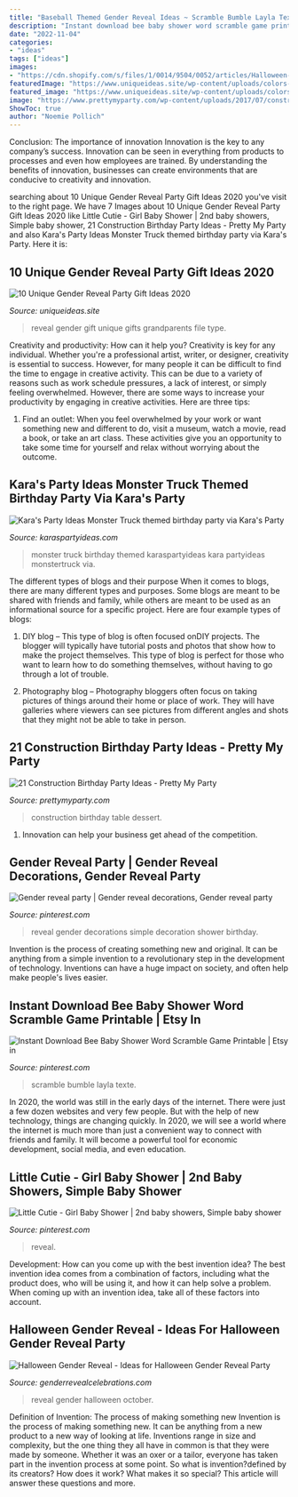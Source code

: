 ```yaml
---
title: "Baseball Themed Gender Reveal Ideas ~ Scramble Bumble Layla Texte"
description: "Instant download bee baby shower word scramble game printable"
date: "2022-11-04"
categories:
- "ideas"
tags: ["ideas"]
images:
- "https://cdn.shopify.com/s/files/1/0014/9504/0052/articles/Halloween-Gender-Reveal_22f23d8a-44f1-4bfa-864d-c79ccfc24822_600x600.jpg?v=1602795012"
featuredImage: "https://www.uniqueideas.site/wp-content/uploads/colors-gender-reveal-gifts-for-grandparents-also-baby-gifts-for.jpg"
featured_image: "https://www.uniqueideas.site/wp-content/uploads/colors-gender-reveal-gifts-for-grandparents-also-baby-gifts-for.jpg"
image: "https://www.prettymyparty.com/wp-content/uploads/2017/07/construction-party-ideas-dessert-table.jpg"
ShowToc: true
author: "Noemie Pollich"
---
```



Conclusion: The importance of innovation
Innovation is the key to any company’s success. Innovation can be seen in everything from products to processes and even how employees are trained. By understanding the benefits of innovation, businesses can create environments that are conducive to creativity and innovation.

	

		
searching about 10 Unique Gender Reveal Party Gift Ideas 2020 you've visit to the right page. We have 7 Images about 10 Unique Gender Reveal Party Gift Ideas 2020 like Little Cutie - Girl Baby Shower | 2nd baby showers, Simple baby shower, 21 Construction Birthday Party Ideas - Pretty My Party and also Kara&#039;s Party Ideas Monster Truck themed birthday party via Kara&#039;s Party. Here it is:
		
    
## 10 Unique Gender Reveal Party Gift Ideas 2020

<img loading=lazy src="https://www.uniqueideas.site/wp-content/uploads/colors-gender-reveal-gifts-for-grandparents-also-baby-gifts-for.jpg" onerror="this.onerror=null;this.src='https://tse4.mm.bing.net/th?id=OIP.-Jr_1Zjk4y7MvQ5ZWUMwQwHaJ3&amp;pid=15.1';" alt="10 Unique Gender Reveal Party Gift Ideas 2020">

_Source: uniqueideas.site_

>reveal gender gift unique gifts grandparents file type. 

	

Creativity and productivity: How can it help you?
Creativity is key for any individual. Whether you're a professional artist, writer, or designer, creativity is essential to success. However, for many people it can be difficult to find the time to engage in creative activity. This can be due to a variety of reasons such as work schedule pressures, a lack of interest, or simply feeling overwhelmed. However, there are some ways to increase your productivity by engaging in creative activities. Here are three tips: 
1. Find an outlet: When you feel overwhelmed by your work or want something new and different to do, visit a museum, watch a movie, read a book, or take an art class. These activities give you an opportunity to take some time for yourself and relax without worrying about the outcome.


    
## Kara&#039;s Party Ideas Monster Truck Themed Birthday Party Via Kara&#039;s Party

<img loading=lazy src="http://karaspartyideas.com/wp-content/uploads/2014/04/monstertruck5.jpg" onerror="this.onerror=null;this.src='https://tse4.mm.bing.net/th?id=OIP.xtQ12RyPV5Wwn88Y59gdxgHaLG&amp;pid=15.1';" alt="Kara&#039;s Party Ideas Monster Truck themed birthday party via Kara&#039;s Party">

_Source: karaspartyideas.com_

>monster truck birthday themed karaspartyideas kara partyideas monstertruck via. 

	

The different types of blogs and their purpose
When it comes to blogs, there are many different types and purposes. Some blogs are meant to be shared with friends and family, while others are meant to be used as an informational source for a specific project. Here are four example types of blogs: 
1. DIY blog – This type of blog is often focused onDIY projects. The blogger will typically have tutorial posts and photos that show how to make the project themselves. This type of blog is perfect for those who want to learn how to do something themselves, without having to go through a lot of trouble. 

2. Photography blog – Photography bloggers often focus on taking pictures of things around their home or place of work. They will have galleries where viewers can see pictures from different angles and shots that they might not be able to take in person.

    
## 21 Construction Birthday Party Ideas - Pretty My Party

<img loading=lazy src="https://www.prettymyparty.com/wp-content/uploads/2017/07/construction-party-ideas-dessert-table.jpg" onerror="this.onerror=null;this.src='https://tse2.mm.bing.net/th?id=OIP.FNiygM3jkBkMzPpRjGd0IgHaJ4&amp;pid=15.1';" alt="21 Construction Birthday Party Ideas - Pretty My Party">

_Source: prettymyparty.com_

>construction birthday table dessert. 

	

1. Innovation can help your business get ahead of the competition.

    
## Gender Reveal Party | Gender Reveal Decorations, Gender Reveal Party

<img loading=lazy src="https://i.pinimg.com/736x/78/5f/a3/785fa33864e9123adefa52873ee8a3d1.jpg" onerror="this.onerror=null;this.src='https://tse1.mm.bing.net/th?id=OIP.112LPbEr1h5nWL8AMRq2RwHaJ3&amp;pid=15.1';" alt="Gender reveal party | Gender reveal decorations, Gender reveal party">

_Source: pinterest.com_

>reveal gender decorations simple decoration shower birthday. 

	

Invention is the process of creating something new and original. It can be anything from a simple invention to a revolutionary step in the development of technology. Inventions can have a huge impact on society, and often help make people's lives easier.

    
## Instant Download Bee Baby Shower Word Scramble Game Printable | Etsy In

<img loading=lazy src="https://i.pinimg.com/736x/63/f2/70/63f2703dafe229681da9b1e5e384cd7b.jpg" onerror="this.onerror=null;this.src='https://tse3.mm.bing.net/th?id=OIP.iyp1q4HEttsNzRomGBTNPAHaLc&amp;pid=15.1';" alt="Instant Download Bee Baby Shower Word Scramble Game Printable | Etsy in">

_Source: pinterest.com_

>scramble bumble layla texte. 

	

In 2020, the world was still in the early days of the internet. There were just a few dozen websites and very few people. But with the help of new technology, things are changing quickly. In 2020, we will see a world where the internet is much more than just a convenient way to connect with friends and family. It will become a powerful tool for economic development, social media, and even education.

    
## Little Cutie - Girl Baby Shower | 2nd Baby Showers, Simple Baby Shower

<img loading=lazy src="https://i.pinimg.com/736x/25/7f/d8/257fd868ea49e432f3c5973c4d76056b.jpg" onerror="this.onerror=null;this.src='https://tse2.mm.bing.net/th?id=OIP.5rnr1rIJvi4i6udEB6N9CAHaJ3&amp;pid=15.1';" alt="Little Cutie - Girl Baby Shower | 2nd baby showers, Simple baby shower">

_Source: pinterest.com_

>reveal. 

	

Development: How can you come up with the best invention idea?
The best invention idea comes from a combination of factors, including what the product does, who will be using it, and how it can help solve a problem. When coming up with an invention idea, take all of these factors into account.

    
## Halloween Gender Reveal - Ideas For Halloween Gender Reveal Party

<img loading=lazy src="https://cdn.shopify.com/s/files/1/0014/9504/0052/articles/Halloween-Gender-Reveal_22f23d8a-44f1-4bfa-864d-c79ccfc24822_600x600.jpg?v=1602795012" onerror="this.onerror=null;this.src='https://tse3.mm.bing.net/th?id=OIP.BhiD4Xa5a52I-7FWzSR1fQHaJQ&amp;pid=15.1';" alt="Halloween Gender Reveal - Ideas for Halloween Gender Reveal Party">

_Source: genderrevealcelebrations.com_

>reveal gender halloween october. 

	

Definition of Invention: The process of making something new
Invention is the process of making something new. It can be anything from a new product to a new way of looking at life. Inventions range in size and complexity, but the one thing they all have in common is that they were made by someone. Whether it was an oxer or a tailor, everyone has taken part in the invention process at some point. So what is invention?defined by its creators? How does it work? What makes it so special? This article will answer these questions and more.

